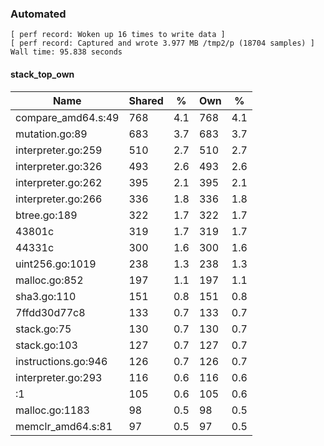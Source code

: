 ### Automated

```
[ perf record: Woken up 16 times to write data ]
[ perf record: Captured and wrote 3.977 MB /tmp2/p (18704 samples) ]
Wall time: 95.838 seconds
```

#### stack_top_own

Name                                             | Shared |   %   | Own |   %
-------------------------------------------------|--------|-------|-----|------
compare_amd64.s:49                               |    768 |   4.1 | 768 |   4.1
mutation.go:89                                   |    683 |   3.7 | 683 |   3.7
interpreter.go:259                               |    510 |   2.7 | 510 |   2.7
interpreter.go:326                               |    493 |   2.6 | 493 |   2.6
interpreter.go:262                               |    395 |   2.1 | 395 |   2.1
interpreter.go:266                               |    336 |   1.8 | 336 |   1.8
btree.go:189                                     |    322 |   1.7 | 322 |   1.7
43801c                                           |    319 |   1.7 | 319 |   1.7
44331c                                           |    300 |   1.6 | 300 |   1.6
uint256.go:1019                                  |    238 |   1.3 | 238 |   1.3
malloc.go:852                                    |    197 |   1.1 | 197 |   1.1
sha3.go:110                                      |    151 |   0.8 | 151 |   0.8
7ffdd30d77c8                                     |    133 |   0.7 | 133 |   0.7
stack.go:75                                      |    130 |   0.7 | 130 |   0.7
stack.go:103                                     |    127 |   0.7 | 127 |   0.7
instructions.go:946                              |    126 |   0.7 | 126 |   0.7
interpreter.go:293                               |    116 |   0.6 | 116 |   0.6
<autogenerated>:1                                |    105 |   0.6 | 105 |   0.6
malloc.go:1183                                   |     98 |   0.5 |  98 |   0.5
memclr_amd64.s:81                                |     97 |   0.5 |  97 |   0.5
